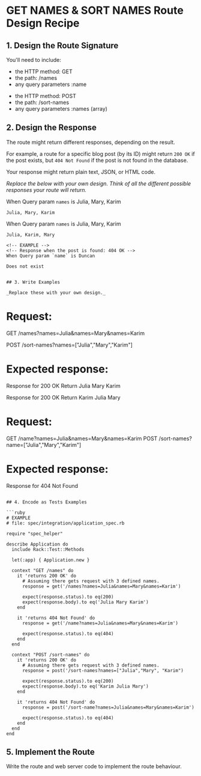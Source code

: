 # GET NAMES & SORT NAMES Route Design Recipe

## 1. Design the Route Signature

You'll need to include:
  * the HTTP method: GET 
  * the path: /names
  * any query parameters :name 
  <!-- * or body parameters (passed in the request body) -->
  * the HTTP method: POST
  * the path: /sort-names
  * any query parameters :names (array)

## 2. Design the Response

The route might return different responses, depending on the result.

For example, a route for a specific blog post (by its ID) might return `200 OK` if the post exists, but `404 Not Found` if the post is not found in the database.

Your response might return plain text, JSON, or HTML code. 

_Replace the below with your own design. Think of all the different possible responses your route will return._


<!-- EXAMPLE -->
<!-- Response when the post is found: 200 OK -->
When Query param `names` is Julia, Mary, Karim
```
Julia, Mary, Karim

```
When Query param `names` is Julia, Mary, Karim
```
Julia, Karim, Mary

<!-- EXAMPLE -->
<!-- Response when the post is found: 404 OK -->
When Query param `name` is Duncan

Does not exist


## 3. Write Examples

_Replace these with your own design._

```
# Request:

GET /names?names=Julia&names=Mary&names=Karim

POST /sort-names?names=["Julia","Mary","Karim"]

# Expected response:

Response for 200 OK
Return Julia Mary Karim

Response for 200 OK
Return Karim Julia Mary
# Request:

GET /name?names=Julia&names=Mary&names=Karim
POST /sort-names?name=["Julia","Mary","Karim"]

# Expected response:

Response for 404 Not Found
```

## 4. Encode as Tests Examples

```ruby
# EXAMPLE
# file: spec/integration/application_spec.rb

require "spec_helper"

describe Application do
  include Rack::Test::Methods

  let(:app) { Application.new }

  context "GET /names" do
    it 'returns 200 OK' do
      # Assuming there gets request with 3 defined names.
      response = get('/names?names=Julia&names=Mary&names=Karim')

      expect(response.status).to eq(200)
      expect(response.body).to eq('Julia Mary Karim')
    end

    it 'returns 404 Not Found' do
      response = get('/name?names=Julia&names=Mary&names=Karim')

      expect(response.status).to eq(404)
    end
  end

  context "POST /sort-names" do
    it 'returns 200 OK' do
      # Assuming there gets request with 3 defined names.
      response = post('/sort-names?names=["Julia","Mary", "Karim")

      expect(response.status).to eq(200)
      expect(response.body).to eq('Karim Julia Mary')
    end

    it 'returns 404 Not Found' do
      response = post('/sort-name?names=Julia&names=Mary&names=Karim')

      expect(response.status).to eq(404)
    end
  end
end
```

## 5. Implement the Route

Write the route and web server code to implement the route behaviour.